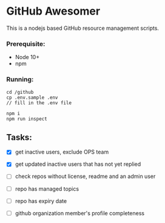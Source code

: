 # GitHub Awesomer
This is a nodejs based GitHub resource management scripts.

### Prerequisite:
- Node 10+
- npm

### Running:
```
cd /github
cp .env.sample .env
// fill in the .env file

npm i
npm run inspect
```

## Tasks:
- [x] get inactive users, exclude OPS team
- [x] get updated inactive users that has not yet replied
- [ ] check repos without license, readme and an admin user
- [ ] repo has managed topics
- [ ] repo has expiry date
- [ ] github organization member's profile completeness


